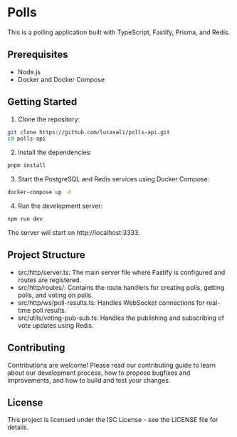 # Polls

This is a polling application built with TypeScript, Fastify, Prisma, and Redis.

## Prerequisites

- Node.js
- Docker and Docker Compose

## Getting Started

1. Clone the repository:

```sh
git clone https://github.com/lucasali/polls-api.git
cd polls-api
```

2. Install the dependencies:

```sh
pnpm install
```

3. Start the PostgreSQL and Redis services using Docker Compose:

```sh
docker-compose up -d
```

4. Run the development server:

```sh
npm run dev
```

The server will start on http://localhost:3333.

## Project Structure

- src/http/server.ts: The main server file where Fastify is configured and routes are registered.
- src/http/routes/: Contains the route handlers for creating polls, getting polls, and voting on polls.
- src/http/ws/poll-results.ts: Handles WebSocket connections for real-time poll results.
- src/utils/voting-pub-sub.ts: Handles the publishing and subscribing of vote updates using Redis.

## Contributing

Contributions are welcome! Please read our contributing guide to learn about our development process, how to propose bugfixes and improvements, and how to build and test your changes.

## License

This project is licensed under the ISC License - see the LICENSE file for details.
